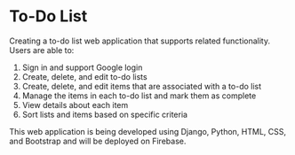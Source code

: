 # To-Do List
 
Creating a to-do list web application that supports related functionality. Users are able to:
 1) Sign in and support Google login
 2) Create, delete, and edit to-do lists
 3) Create, delete, and edit items that are associated with a to-do list
 4) Manage the items in each to-do list and mark them as complete
 5) View details about each item
 6) Sort lists and items based on specific criteria

This web application is being developed using Django, Python, HTML, CSS, and Bootstrap and will be deployed on Firebase. 

